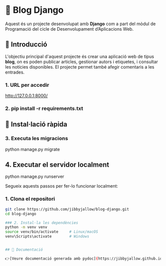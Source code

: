 # 📘 Blog Django

Aquest és un projecte desenvolupat amb **Django** com a part del mòdul de Programació del cicle de Desenvolupament d’Aplicacions Web.

## 📌 Introducció

L'objectiu principal d'aquest projecte és crear una aplicació web de tipus **blog**, on es poden publicar articles, gestionar autors i etiquetes, i consultar les notícies disponibles. El projecte permet també afegir comentaris a les entrades.

### 1. URL per accedir

http://127.0.0.1:8000/

### 2. pip install -r requirements.txt

## 🚀 Instal·lació ràpida

### 3. Executa les migracions

python manage.py migrate

## 4. Executar el servidor localment

python manage.py runserver

Segueix aquests passos per fer-lo funcionar localment:

### 1. Clona el repositori

```bash
git clone https://github.com/jibbyjallow/blog-django.git
cd blog-django

### 2. Instal·la les dependències
python -m venv venv
source venv/bin/activate     # Linux/macOS
venv\Scripts\activate        # Windows


## 📄 Documentació

👉[Veure documentació generada amb pydoc](https://jibbyjallow.github.io/blog-django/)



